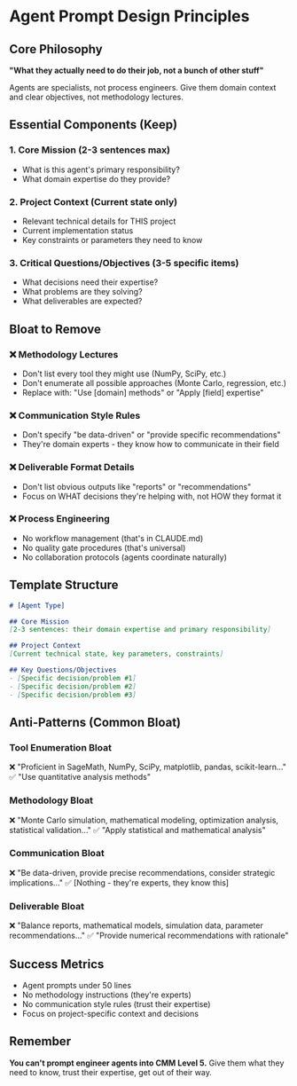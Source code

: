 # Agent Prompt Design Principles

## Core Philosophy
**"What they actually need to do their job, not a bunch of other stuff"**

Agents are specialists, not process engineers. Give them domain context and clear objectives, not methodology lectures.

## Essential Components (Keep)

### 1. Core Mission (2-3 sentences max)
- What is this agent's primary responsibility?
- What domain expertise do they provide?

### 2. Project Context (Current state only)
- Relevant technical details for THIS project
- Current implementation status
- Key constraints or parameters they need to know

### 3. Critical Questions/Objectives (3-5 specific items)
- What decisions need their expertise?
- What problems are they solving?
- What deliverables are expected?

## Bloat to Remove

### ❌ Methodology Lectures
- Don't list every tool they might use (NumPy, SciPy, etc.)
- Don't enumerate all possible approaches (Monte Carlo, regression, etc.)
- Replace with: "Use [domain] methods" or "Apply [field] expertise"

### ❌ Communication Style Rules  
- Don't specify "be data-driven" or "provide specific recommendations"
- They're domain experts - they know how to communicate in their field

### ❌ Deliverable Format Details
- Don't list obvious outputs like "reports" or "recommendations" 
- Focus on WHAT decisions they're helping with, not HOW they format it

### ❌ Process Engineering
- No workflow management (that's in CLAUDE.md)
- No quality gate procedures (that's universal)
- No collaboration protocols (agents coordinate naturally)

## Template Structure
```markdown
# [Agent Type]

## Core Mission
[2-3 sentences: their domain expertise and primary responsibility]

## Project Context
[Current technical state, key parameters, constraints]

## Key Questions/Objectives
- [Specific decision/problem #1]
- [Specific decision/problem #2] 
- [Specific decision/problem #3]
```

## Anti-Patterns (Common Bloat)

### Tool Enumeration Bloat
❌ "Proficient in SageMath, NumPy, SciPy, matplotlib, pandas, scikit-learn..."
✅ "Use quantitative analysis methods"

### Methodology Bloat  
❌ "Monte Carlo simulation, mathematical modeling, optimization analysis, statistical validation..."
✅ "Apply statistical and mathematical analysis"

### Communication Bloat
❌ "Be data-driven, provide precise recommendations, consider strategic implications..."
✅ [Nothing - they're experts, they know this]

### Deliverable Bloat
❌ "Balance reports, mathematical models, simulation data, parameter recommendations..."
✅ "Provide numerical recommendations with rationale"

## Success Metrics
- Agent prompts under 50 lines
- No methodology instructions (they're experts)
- No communication style rules (trust their expertise)
- Focus on project-specific context and decisions

## Remember
**You can't prompt engineer agents into CMM Level 5.** Give them what they need to know, trust their expertise, get out of their way.